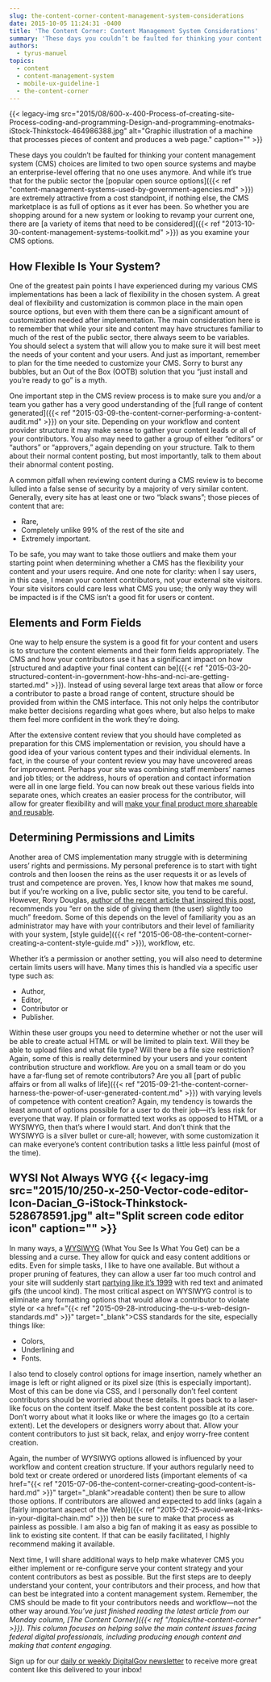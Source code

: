 ```yaml
---
slug: the-content-corner-content-management-system-considerations
date: 2015-10-05 11:24:31 -0400
title: 'The Content Corner: Content Management System Considerations'
summary: 'These days you couldn’t be faulted for thinking your content management system (CMS) choices are limited to two open source systems and maybe an enterprise-level offering that no one uses anymore. And while it&#8217;s true that for the public sector the popular open source options are extremely attractive from a cost standpoint, if nothing else,'
authors:
  - tyrus-manuel
topics:
  - content
  - content-management-system
  - mobile-ux-guideline-1
  - the-content-corner
---
```


{{< legacy-img src="2015/08/600-x-400-Process-of-creating-site-Process-coding-and-programming-Design-and-programming-enotmaks-iStock-Thinkstock-464986388.jpg" alt="Graphic illustration of a machine that processes pieces of content and produces a web page." caption="" >}} 

These days you couldn’t be faulted for thinking your content management system (CMS) choices are limited to two open source systems and maybe an enterprise-level offering that no one uses anymore. And while it&#8217;s true that for the public sector the [popular open source options]({{< ref "content-management-systems-used-by-government-agencies.md" >}}) are extremely attractive from a cost standpoint, if nothing else, the CMS marketplace is as full of options as it ever has been. So whether you are shopping around for a new system or looking to revamp your current one, there are [a variety of items that need to be considered]({{< ref "2013-10-30-content-management-systems-toolkit.md" >}}) as you examine your CMS options.

## How Flexible Is Your System?

One of the greatest pain points I have experienced during my various CMS implementations has been a lack of flexibility in the chosen system. A great deal of flexibility and customization is common place in the main open source options, but even with them there can be a significant amount of customization needed after implementation. The main consideration here is to remember that while your site and content may have structures familiar to much of the rest of the public sector, there always seem to be variables. You should select a system that will allow you to make sure it will best meet the needs of your content and your users. And just as important, remember to plan for the time needed to customize your CMS. Sorry to burst any bubbles, but an Out of the Box (OOTB) solution that you &#8220;just install and you&#8217;re ready to go&#8221; is a myth.

One important step in the CMS review process is to make sure you and/or a team you gather has a very good understanding of the [full range of content generated]({{< ref "2015-03-09-the-content-corner-performing-a-content-audit.md" >}}) on your site. Depending on your workflow and content provider structure it may make sense to gather your content leads or all of your contributors. You also may need to gather a group of either “editors” or “authors” or “approvers,” again depending on your structure. Talk to them about their normal content posting, but most importantly, talk to them about their abnormal content posting.

A common pitfall when reviewing content during a CMS review is to become lulled into a false sense of security by a majority of very similar content. Generally, every site has at least one or two “black swans”; those pieces of content that are:

  * Rare,
  * Completely unlike 99% of the rest of the site and
  * Extremely important.

To be safe, you may want to take those outliers and make them your starting point when determining whether a CMS has the flexibility your content and your users require. And one note for clarity: when I say users, in this case, I mean your content contributors, not your external site visitors. Your site visitors could care less what CMS you use; the only way they will be impacted is if the CMS isn&#8217;t a good fit for users or content.

## Elements and Form Fields

One way to help ensure the system is a good fit for your content and users is to structure the content elements and their form fields appropriately. The CMS and how your contributors use it has a significant impact on how [structured and adaptive your final content can be]({{< ref "2015-03-20-structured-content-in-government-how-hhs-and-nci-are-getting-started.md" >}}). Instead of using several large text areas that allow or force a contributor to paste a broad range of content, structure should be provided from within the CMS interface. This not only helps the contributor make better decisions regarding what goes where, but also helps to make them feel more confident in the work they&#8217;re doing.

After the extensive content review that you should have completed as preparation for this CMS implementation or revision, you should have a good idea of your various content types and their individual elements. In fact, in the course of your content review you may have uncovered areas for improvement. Perhaps your site was combining staff members’ names and job titles; or the address, hours of operation and contact information were all in one large field. You can now break out these various fields into separate ones, which creates an easier process for the contributor, will allow for greater flexibility and will [make your final product more shareable and reusable](https://digital.gov/2013/07/29/how-to-create-open-structured-content/).

## Determining Permissions and Limits

Another area of CMS implementation many struggle with is determining users’ rights and permissions. My personal preference is to start with tight controls and then loosen the reins as the user requests it or as levels of trust and competence are proven. Yes, I know how that makes me sound, but if you’re working on a live, public sector site, you tend to be careful. However, Rory Douglas, <a href="http://alistapart.com/article/managing-your-content-management-system" target="_blank">author of the recent article that inspired this post</a>, recommends you “err on the side of giving them (the user) slightly too much” freedom. Some of this depends on the level of familiarity you as an administrator may have with your contributors and their level of familiarity with your system, [style guide]({{< ref "2015-06-08-the-content-corner-creating-a-content-style-guide.md" >}}), workflow, etc.

Whether it’s a permission or another setting, you will also need to determine certain limits users will have. Many times this is handled via a specific user type such as:

  * Author,
  * Editor,
  * Contributor or
  * Publisher.

Within these user groups you need to determine whether or not the user will be able to create actual HTML or will be limited to plain text. Will they be able to upload files and what file type? Will there be a file size restriction? Again, some of this is really determined by your users and your content contribution structure and workflow. Are you on a small team or do you have a far-flung set of remote contributors? Are you all [part of public affairs or from all walks of life]({{< ref "2015-09-21-the-content-corner-harness-the-power-of-user-generated-content.md" >}}) with varying levels of competence with content creation? Again, my tendency is towards the least amount of options possible for a user to do their job—it&#8217;s less risk for everyone that way. If plain or formatted text works as opposed to HTML or a WYSIWYG, then that&#8217;s where I would start. And don&#8217;t think that the WYSIWYG is a silver bullet or cure-all; however, with some customization it can make everyone&#8217;s content contribution tasks a little less painful (most of the time).

## WYSI Not Always WYG {{< legacy-img src="2015/10/250-x-250-Vector-code-editor-Icon-Dacian_G-iStock-Thinkstock-528678591.jpg" alt="Split screen code editor icon" caption="" >}} 

In many ways, a <a href="https://en.wikipedia.org/wiki/WYSIWYG" target="_blank">WYSIWYG</a> (What You See Is What You Get) can be a blessing and a curse. They allow for quick and easy content additions or edits. Even for simple tasks, I like to have one available. But without a proper pruning of features, they can allow a user far too much control and your site will suddenly start [partying like it&#8217;s 1999](http://archive.org/web/) with red text and animated gifs (the uncool kind). The most critical aspect on WYSIWYG control is to eliminate any formatting options that would allow a contributor to violate style or <a href="{{< ref "2015-09-28-introducing-the-u-s-web-design-standards.md" >}}" target="_blank">CSS standards for the site</a>, especially things like:

  * Colors,
  * Underlining and
  * Fonts.

I also tend to closely control options for image insertion, namely whether an image is left or right aligned or its pixel size (this is especially important). Most of this can be done via CSS, and I personally don&#8217;t feel content contributors should be worried about these details. It goes back to a laser-like focus on the content itself. Make the best content possible at its core. Don&#8217;t worry about what it looks like or where the images go (to a certain extent). Let the developers or designers worry about that. Allow your content contributors to just sit back, relax, and enjoy worry-free content creation.

Again, the number of WYSIWYG options allowed is influenced by your workflow and content creation structure. If your authors regularly need to bold text or create ordered or unordered lists (important elements of <a href="{{< ref "2015-07-06-the-content-corner-creating-good-content-is-hard.md" >}}" target="_blank">readable content</a>) then be sure to allow those options. If contributors are allowed and expected to add links (again a [fairly important aspect of the Web)]({{< ref "2015-02-25-avoid-weak-links-in-your-digital-chain.md" >}}) then be sure to make that process as painless as possible. I am also a big fan of making it as easy as possible to link to existing site content. If that can be easily facilitated, I highly recommend making it available.

Next time, I will share additional ways to help make whatever CMS you either implement or re-configure serve your content strategy and your content contributors as best as possible. But the first steps are to deeply understand your content, your contributors and their process, and how that can best be integrated into a content management system. Remember, the CMS should be made to fit your contributors needs and workflow—not the other way around._You’ve just finished reading the latest article from our Monday column, [The Content Corner]({{< ref "/topics/the-content-corner" >}}). This column focuses on helping solve the main content issues facing federal digital professionals, including producing enough content and making that content engaging._

Sign up for our <a href="https://public.govdelivery.com/accounts/USHOWTO/subscriber/new" target="_blank">daily or weekly DigitalGov newsletter</a> to receive more great content like this delivered to your inbox!